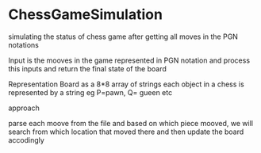 # ChessGameSimulation
simulating the status of chess game after getting all moves in the PGN notations

Input is the mooves in the game represented in PGN notation and process this inputs and return the final state of the board


Representation
Board as a 8*8 array of strings
each object in a chess is represented by a string 
eg P=pawn, Q= gueen etc

approach

parse each moove from the file and based on which piece mooved, we will search from which location that moved there and then update the board accodingly
